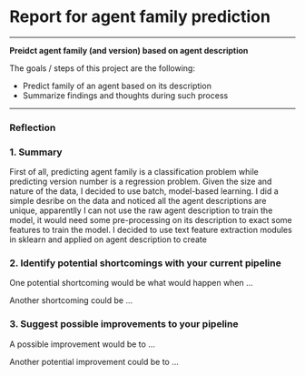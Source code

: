 # **Report for agent family prediction**


---

**Preidct agent family (and version) based on agent description**

The goals / steps of this project are the following:
* Predict family of an agent based on its description
* Summarize findings and thoughts during such process


[//]: # (Image References)

[image1]: ./examples/grayscale.jpg "Grayscale"

---

### Reflection

### 1. Summary
First of all, predicting agent family is a classification problem while predicting version number is a regression problem.
Given the size and nature of the data, I decided to use batch, model-based learning.
I did a simple desribe on the data and noticed all the agent descriptions are unique, apparentlly I can not use the raw agent description
to train the model, it would need some pre-processing on its description to exact some features to train the model.
I decided to use text feature extraction modules in sklearn and applied on agent description to create

### 2. Identify potential shortcomings with your current pipeline


One potential shortcoming would be what would happen when ... 

Another shortcoming could be ...


### 3. Suggest possible improvements to your pipeline

A possible improvement would be to ...

Another potential improvement could be to ...
